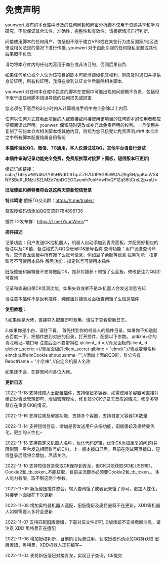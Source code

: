 # 免责声明


younweri 发布的本仓库中涉及的任何解锁和解密分析脚本仅用于资源共享和学习研究，不能保证其合法性，准确性，完整性和有效性，请根据情况自行判断.

间接使用脚本的任何用户，包括但不限于建立VPS或在某些行为违反国家/地区法律或相关法规的情况下进行传播, younweri 对于由此引起的任何隐私泄漏或其他后果概不负责.

请勿将本仓库内的任何内容用于商业或非法目的，否则后果自负.

如果任何单位或个人认为该项目的脚本可能涉嫌侵犯其权利，则应及时通知并提供身份证明，所有权证明，我将在收到认证文件后删除相关脚本.

younweri 对任何本仓库中包含的脚本在使用中可能出现的问题概不负责，包括但不限于由任何脚本错误导致的任何损失或损害.

您必须在下载后的24小时内从计算机或手机中完全删除以上内容.

任何以任何方式查看此项目的人或直接或间接使用该项目的任何脚本的使用者都应仔细阅读此声明。younweri 保留随时更改或补充此免责声明的权利。一旦使用并复制了任何本仓库相关脚本或其他内容，则视为您已接受此免责声明.### 本仓库之中所有脚本配置纯属自用备份



 **本插件理论QQ、微信、TG通用，本人仅测试过QQ，其他平台请自行测试** 



 **本插件查询记录功能完全免费，免费版推荐对接萝卜面板，短信版本已更新)** 

傻妞订阅链接：sub://T4EywWN46ztYBhHNdOl6TquTZR7DdPAG85WQAJ/9g8H/ppKuuV34NYSBqRLRNzU5ZLMZd7dpDOEOGyumh7onHVwRvQF1Zq56ltCrxL2p+sU=

 **旧版傻妞和奥特曼将会这这两天更新短信登录** 

 **特此鸣谢** 
傻妞TG交流群：https://t.me/trialerr


获取授权码请添加QQ交流群784899736

插件TG发布群：https://t.me/YounWeris** 


 **插件描述** 


记录功能：用户发送CK给机器人，机器人自动添加到青龙面板，并配置好相应的备注以及CK值，备注格式为QQ@账号ID&账号名称
查询功能：用户发送查询命令，查询青龙面板中所有饿了么账号信息，例如豆子余额等信息
拉黑功能：指定账号不可使用本插件
解黑功能：指定账号可使用本插件


旧版傻妞和奥特曼不支持撤回CK，推荐对接萝卜的饿了么面板，修改备注为QQ即可查询

记录和查询自带CK监测功能，如果失效或者不是ck机器人会发送消息告知

请注意本插件不是返利插件，纯傻妞对接青龙面板查询饿了么信息插件


 **使用教程：** 

1.如果你是大佬，直接导入配置即可食用，请往下查看更新日志。



2.如果你是小白，请往下看。
首先找到你的机器人的插件目录，如果你不知道就去百度一下，把插件放到对应的目录，打开插件，配置以下参数。
qldizhi=你的青龙地址+端口号 注意后面不要带斜杠
qlclient_id =;//青龙面板的client_id
qlclient_secret =//青龙面板的client_secret
qlblmc = "elmck";//青龙变量名称elmck或者elmCookie
shouquanma="";//添加上面的QQ群，群公告有；
RebotName = "小余味";//自定义机器人名称

如果还不会，在群里问问各位大佬。










 **更新日志** 

2022-11-18
支持残障人士配置插件，支持傻妞多容器，如需使用多容器可直接对傻妞说青龙管理即可，增加管理模块，修复部分CK记录无反应的情况，修复多容器存在重复CK的情况。




2022-11-16
支持拉黑及解黑功能，支持多个容器，支持自定义容器CK数量



2022-11-14
支持短信登录，增加是否发送用户头像功能，旧版傻妞及奥特曼优化，更加的人性化~



2022-11-13
支持自定义机器人名称，优化代码逻辑，优化CK添加重复的问题(只限制同一平台发送相同账号的CK)，上一版本接口已黑，目前在测试网页接口，短信登录后续将会增加，尽请关注。



2022-11-10
支持短信登录获取CK保存到青龙，但CK只能获取SID和USERID，Cookie2和_tb_token_不能获取，目前主流脚本必须要Cookie2和_tb_token_，本人能力有限，取不到这两个参数。




2022-11-09
新版傻妞插件整合，输入查询饿了或者记录饿了即可，更加人性化，对接萝卜面板在下次更新



2022-11-08
增加奥特曼机器人适配，旧版傻妞及奥特曼将不在更新，XDD等机器人如果需要人多将会更新



2022-11-07
支持匹配旧版傻妞，下载对应文件即可,旧版傻妞不支持撤回消息，请注意
XDD 奥特曼正在适配




2022-11-06
增加授权判断，目前阶段免费试用，获取授权码请添加QQ群获取
旧版傻妞，奥特曼，XDD机器人正在编写~




2022-11-04
支持新版傻妞对接青龙，实现豆子查询，Ck提交

